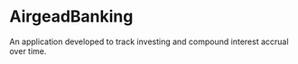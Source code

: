 # AirgeadBanking
An application developed to track investing and compound interest accrual over time.
